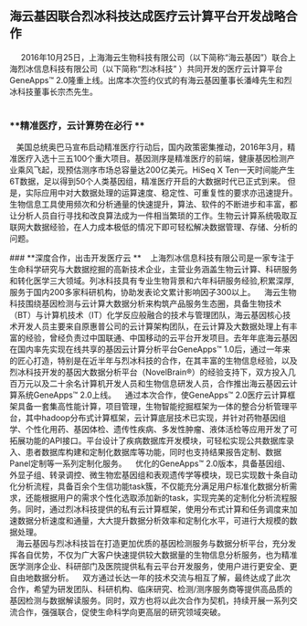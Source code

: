 ## **海云基因联合烈冰科技达成医疗云计算平台开发战略合作**
&nbsp;
&nbsp; &nbsp;2016年10月25日，上海海云生物科技有限公司（以下简称“海云基因”）联合上海烈冰信息科技有限公司（以下简称“烈冰科技” ）共同开发的医疗云计算平台GeneApps™ 2.0隆重上线。出席本次签约仪式的有海云基因董事长潘峰先生和烈冰科技董事长宗杰先生。
<div style="text-align:center"><img data-src="1.png" width="800px" ></img>
</div>

### **精准医疗，云计算势在必行 **
&nbsp; &nbsp;美国总统奥巴马宣布启动精准医疗行动后，国内政策密集推动，2016年3月，精准医疗入选十三五100个重大项目。基因测序是精准医疗的前端，健康基因检测产业乘风飞起，现预估测序市场总容量达200亿美元。HiSeq X Ten一天时间能产生6T数据，足以得到50个人类基因组，精准医疗开启的大数据时代已正式到来。 但是，实际应用中对大数据处理的运算速度、稳定性、可重复性的要求亦迅速提升。生物信息工具使用频次和分析通量的快速提升，算法、软件的不断进步和丰富，都让分析人员自行寻找和改良算法成为一件相当繁琐的工作。生物云计算系统吸取互联网大数据经验，在人力成本极低的情况下即可轻松解决数据管理、存储、分析的问题。
<div style="text-align:center"><img data-src="2.png" width="800px" ></img>
</div>
### **深度合作，出击开发医疗云 **
&nbsp; &nbsp;上海烈冰信息科技有限公司是一家专注于生命科学研究与大数据挖掘的高新技术企业，主营业务涵盖生物云计算、科研服务和转化医学三大领域。列冰科技具有专业生物背景和六年科研服务经验,积累深厚,服务于国内200多家科研机构，协助发表论文累计影响因子300以上。 
&nbsp; &nbsp;海云生物科技围绕基因检测与云计算大数据分析来构筑产品服务生态圈，具备生物技术（BT）与计算机技术（IT）化学反应般融合的技术与管理团队，海云基因核心技术开发人员主要来自原惠普公司的云计算架构团队，在云计算及大数据处理上有丰富的经验，曾经负责过中国联通、中国移动的云平台开发项目。去年年底海云基因在国内率先实现在线共享的基因云计算分析平台GeneApps™ 1.0后，通过一年来的匠心打造，特别是在近半年与烈冰科技的合作，在其丰富的生物信息经验，以及烈冰科技开发的基因大数据分析平台（NovelBrain®）的经验支持下，双方投入几百万元以及二十余名计算机开发人员和生物信息研发人员，合作推出海云基因云计算系统GeneApps™ 2.0上线。 
&nbsp; &nbsp;通过本次合作，使GeneApps™ 2.0医疗云计算框架具备一套集高性能计算，项目管理，生物智能挖掘框架为一体的整合分析管理平台，其中hadoop分布式计算框架，云计算底层技术已实现，并针对药物基因组学、个性化用药、基因体检、遗传性疾病、多发性肿瘤、液体活检等应用开发了可拓展功能的API接口。平台设计了疾病数据库开发模块，可轻松实现公共数据库录入、患者数据库构建和定制化数据库等功能，同时也支持结果报告定制、数据Panel定制等一系列定制化服务。 
&nbsp; &nbsp;优化的GeneApps™ 2.0版本，具备基因组、外显子组、转录调控、微生物宏基因组和表观遗传学等模块，现已实现数十条自动化分析流程，具备百余个生信功能task簇，不仅能充分满足用户标准化数据分析需求，还能根据用户的需求个性化选取添加新的task，实现完美的定制化分析流程服务。同时，通过烈冰科技提供的私有云计算框架，使用分布式计算和任务调度来加速数据分析速度和通量，大大提升数据分析效率和定制化水平，可进行大规模的数据处理。
<div style="text-align:center"><img data-src="3.png" width="800px" ></img>
</div>
&nbsp; &nbsp;海云基因与烈冰科技旨在打造更加优质的基因检测服务与数据分析平台，充分发挥各自优势，不仅为广大客户快速提供较大数据量的生物信息分析服务，也为精准医学测序企业、科研部门及医院提供私有云平台开发服务，使用户进行更安全、更自由地数据分析。 
&nbsp; &nbsp;双方通过长达一年的技术交流与相互了解，最终达成了此次合作，希望为研发团队、科研机构、临床研究、检测/测序服务商等提供高品质的基因检测与数据解读服务。同时，双方也将以此次合作为契机，持续开展一系列交流合作，强强联合，促使生命科学向更高层的研究领域突破。
